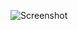 ![Screenshot](https://raw.githubusercontent.com/Cryakl/Ultimate-RAT-Collection/refs/heads/main/WinCrash/Screenshot.png)

